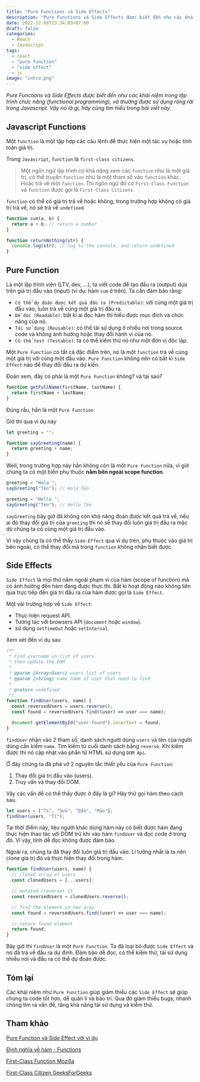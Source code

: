 ```yaml
---
title: "Pure Functions và Side Effects"
description: "Pure Functions và Side Effects được biết đến như các khái niệm trong lập trình chức năng (functional programming)"
date: 2022-12-08T23:34:03+07:00
draft: false
categories:
  - React
  - Javascript
tags:
  - react
  - "pure function"
  - "side effect"
  - js
image: "intro.png"
---
```


<em>
Pure Functions và Side Effects được biết đến như các khái niệm trong lập trình chức năng (functional programming), và thường được sử dụng rộng rãi trong Javascript. Vậy nó là gì, hãy cùng tìm hiểu trong bài viết này.
</em>

## Javascript Functions

Một `function` là một tập hợp các câu lệnh để thực hiện một tác vụ hoặc tính toán giá trị.

Trong `Javascript`, `function` là `first-class citizens`.

> Một ngôn ngữ lập trình có khả năng xem các `function` như là một giá trị, có thể truyền `function` như là một tham số vào `function` khác. Hoặc trả về một `function`. Thì ngôn ngữ đó có `First-Class Function` và `function` được gọi là `First-Class Citizens`.

`function` có thể có giá trị trả về hoặc không, trong trường hợp không có giá trị trả về, nó sẽ trả về `undefined`

```js
function sum(a, b) {
  return a + b; // return a number
}

function returnNothing(str) {
  console.log(str); // log to the console, and return undefined
}
```

## Pure Function

Là một lập trình viên (LTV, dev, ...), ta viết code để tạo đầu ra (output) dựa trên giá trị đầu vào (input) (ví dụ: hàm `sum` ở trên). Ta cần đảm bảo rằng:

- `Có thể dự đoán được kết quả đầu ra (Predictable)`: với cùng một giá trị đầu vào, luôn trả về cùng một giá trị đầu ra.
- `Dễ đọc (Readable)`: bất kì ai đọc hàm thì hiểu được mục đích và chức năng của nó.
- `Tái sử dụng (Reusable)`: có thể tái sử dụng ở nhiều nơi trong source code và không ảnh hưởng hoặc thay đổi hành vi của nó.
- `Có thể test (Testable)`: ta có thể kiểm thử nó như một đơn vị độc lập.

Một `Pure Function` có tất cả đặc điểm trên, nó là một `function` trả về cùng một giá trị với cùng một đầu vào. `Pure Function` không nên có bất kì `Side Effect` nào để thay đổi đầu ra dự kiến.

Đoán xem, đây có phải là một `Pure Function` không? và tại sao?

```js
function getFullName(firstName, lastName) {
  return firstName + lastName;
}
```

Đúng rầu, hắn là một `Pure Function`

Giờ thì qua ví dụ này

```js
let greeting = "";

function sayGreeting(name) {
  return greeting + name;
}
```

Well, trong trường hợp này hắn không còn là một `Pure Function` nữa, vì giờ chúng ta có một biến phụ thuộc **nằm bên ngoài scope function**.

```js
greeting = "Hola ";
sayGreeting("Tèo"); // Hola Tèo

greeting = "Hello ";
sayGreeting("Tèo"); // Hello Tèo
```

`sayGreeting` bây giờ đã không còn khả năng đoán được kết quả trả về, nếu ai đó thay đổi giá trị của `greeting` thì nó sễ thay đổi luôn giá trị đầu ra mặc dù chúng ta có cùng một giá trị đầu vào.

Vì vậy chúng ta có thể thấy `Side-Effect` qua ví dụ trên, phụ thuộc vào giá trị bên ngoài, có thể thay đổi mà trong `function` không nhận biết được.

## Side Effects

`Side Effect` là mọi thứ năm ngoài phạm vi của hàm (scope of function) mà có ảnh hưởng đến hàm đang được thực thi. Bất kì hoạt động nào không liên qua trực tiếp đến giá trị đầu ra của hàm được gọi là `Side Effect`.

Một vài trường hợp về `Side Effect`:

- Thực hiện request API.
- Tương tác với browsers API (`document` hoặc `window`).
- sử dụng `setTimeOut` hoặc `setInterval`.

Xem xét đến ví dụ sau

```js
/**
 * Find username in list of users
 * then update the DOM
 *
 * @param {Array<User>} users list of users
 * @param {string} name name of user that need to find
 *
 * @return undefined
 */
function findUser(users, name) {
  const reversedUsers = users.reverse();
  const found = reversedUsers.find((user) => user === name);

  document.getElementById("user-found").innerText = found;
}
```

`findUser` nhận vào 2 tham số, danh sách người dùng `users` và tên của người dùng cần kiếm `name`. Tìm kiếm từ cuối danh sách bằng `reverse`. Khi kiếm được thì nó cập nhật vào phần tử HTML sử dụng `DOM Api`.

Ở đây chúng ta đã phá vỡ 2 nguyên tắc thiết yếu của `Pure Function`:

1. Thay đổi giá trị đầu vào (users).
2. Truy vấn và thay đổi DOM.

Vậy các vấn đề có thể thấy được ở đây là gì? Hãy thử gọi hàm theo cách sau.

```js
let users = ["Tí", "Sửu", "Dần", "Mão"];
findUser(users, "Tí");
```

Tại thời điểm này, liệu người khác dùng hàm này có biết được hàm đang thực hiện thao tác với DOM trừ khi vào hàm `findUser` và đọc code ở trong đó. Vì vậy, tính dễ đọc không được đảm bảo.

Ngoài ra, chúng ta đã thay đổi luôn giá trị đầu vào. Lí tưởng nhất là ta nên clone giá trị đó và thực hiện thay đổi trong hàm.

```js
function findUser(users, name) {
  // cloned array of users
  const clonedUsers = [...users];

  // mutated (reverse) it
  const reversedUsers = clonedUsers.reverse();

  // find the element in new aray
  const found = reversedUsers.find((user) => user === name);

  // return found element
  return found;
}
```

Bây giờ thì `findUser` là một `Pure Function`. Ta đã loại bỏ được `Side Effect` và nó đã trả về đầu ra dự định. Đảm bảo dễ đọc, có thể kiểm thử, tái sử dụng nhiều nơi và đầu ra có thể dự đoán được.

## Tóm lại

Các khái niệm như `Pure Function` giúp giảm thiểu các `Side Effect` sẽ giúp chúng ta code tốt hơn, dễ quản lí và bảo trì. Qua đó giảm thiểu bugs, nhanh chóng tìm ra vấn đề, tăng khả năng tái sử dụng và kiểm thử.

## Tham khảo

[Pure Function và Side Effect với ví dụ](https://blog.greenroots.info/what-are-pure-functions-and-side-effects-in-javascript#heading-pure-functions-and-side-effects-with-examples)

[Định nghĩa về hàm - Functions](https://developer.mozilla.org/en-US/docs/Web/JavaScript/Guide/Functions)

[First-Class Function Mozilla](https://developer.mozilla.org/en-US/docs/Glossary/First-class_Function)

[First-Class Citizen GeeksForGeeks](https://www.geeksforgeeks.org/what-is-first-class-citizen-in-javascript)
